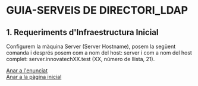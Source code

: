 # GUIA-SERVEIS DE DIRECTORI_LDAP

## 1. Requeriments d'Infraestructura Inicial
Configurem la màquina Server (Server Hostname), posem la següent comanda i després posem com a nom del host: server i com a nom del host complet: server.innovatechXX.test (XX, número de llista, 21).

[Anar a l'enunciat](../Tasca04/README.md)  
[Anar a la pàgina inicial](../README.md)
